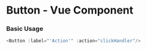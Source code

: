 # Button - Vue Component

### Basic Usage

```js
<Button :label="'Action'" :action="clickHandler"/>
```